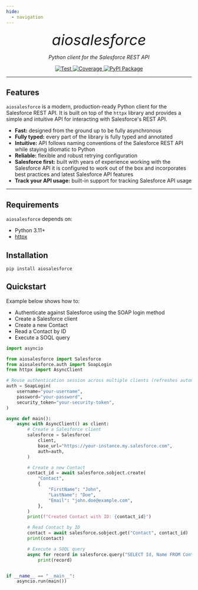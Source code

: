 ```yaml
---
hide:
  - navigation
---
```


<style>
.md-content .md-typeset h1 { display: none; }
</style>

<p align="center" style="font-size:40px; margin:0px 10px 0px 10px">
    <em>aiosalesforce</em>
</p>
<p align="center">
    <em>Python client for the Salesforce REST API</em>
</p>
<p align="center">
<a href="https://github.com/georgebv/aiosalesforce/actions/workflows/test.yml" target="_blank">
    <img src="https://github.com/georgebv/aiosalesforce/actions/workflows/test.yml/badge.svg?event=pull_request" alt="Test">
</a>
<a href="https://codecov.io/gh/georgebv/aiosalesforce" target="_blank">
    <img src="https://codecov.io/gh/georgebv/aiosalesforce/graph/badge.svg?token=KVMS7YVODO" alt="Coverage"/>
</a>
<a href="https://pypi.org/project/aiosalesforce" target="_blank">
    <img src="https://badge.fury.io/py/aiosalesforce.svg" alt="PyPI Package">
</a>
</p>

---

## Features

`aiosalesforce` is a modern, production-ready Python client for the Salesforce REST API.
It is built on top of the `httpx` library and provides a simple and intuitive API
for interacting with Salesforce's REST API.

- **Fast:** designed from the ground up to be fully asynchronous
- **Fully typed:** every part of the library is fully typed and annotated
- **Intuitive:** API follows naming conventions of the Salesforce REST API while
  staying idiomatic to Python
- **Reliable:** flexible and robust retrying configuration
- **Salesforce first:** built with years of experience working with the Salesforce API
  it is configured to work out of the box and incorporates best practices and
  latest Salesforce API features
- **Track your API usage:** built-in support for tracking Salesforce API usage

---

## Requirements

`aiosalesforce` depends on:

- Python 3.11+
- [httpx](https://www.python-httpx.org/)

## Installation

```shell
pip install aiosalesforce
```

## Quickstart

Example below shows how to:

- Authenticate against Salesforce using the SOAP login method
- Create a Salesforce client
- Create a new Contact
- Read a Contact by ID
- Execute a SOQL query

```python
import asyncio

from aiosalesforce import Salesforce
from aiosalesforce.auth import SoapLogin
from httpx import AsyncClient

# Reuse authentication session across multiple clients (refreshes automatically)
auth = SoapLogin(
    username="your-username",
    password="your-password",
    security_token="your-security-token",
)

async def main():
    async with AsyncClient() as client:
        # Create a Salesforce client
        salesforce = Salesforce(
            client,
            base_url="https://your-instance.my.salesforce.com",
            auth=auth,
        )

        # Create a new Contact
        contact_id = await salesforce.sobject.create(
            "Contact",
            {
                "FirstName": "John",
                "LastName": "Doe",
                "Email": "john.doe@example.com",
            },
        )
        print(f"Created Contact with ID: {contact_id}")

        # Read Contact by ID
        contact = await salesforce.sobject.get("Contact", contact_id)
        print(contact)

        # Execute a SOQL query
        async for record in salesforce.query("SELECT Id, Name FROM Contact"):
            print(record)


if __name__ == "__main__":
    asyncio.run(main())
```
